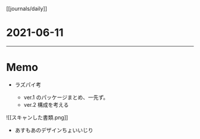 [[journals/daily]]
# 2021-06-11


---

# Memo

- ラズパイ考

  - ver.1 のパッケージまとめ、一先ず。
  - ver.2 構成を考える

![[スキャンした書類.png]]


- あすもあのデザインちょいいじり


